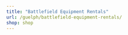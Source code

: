 ```yaml
---
title: "Battlefield Equipment Rentals"
url: /guelph/battlefield-equipment-rentals/
shop: shop
---
```

